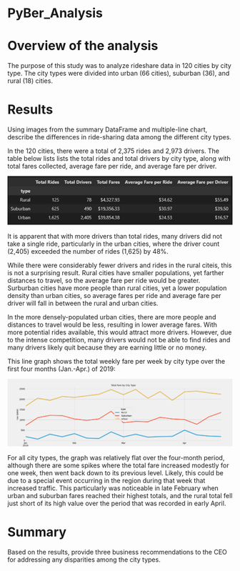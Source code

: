 # PyBer_Analysis

# Overview of the analysis

The purpose of this study was to analyze rideshare data in 120 cities by city type. The city types were divided into urban (66 cities), suburban (36), and rural (18) cities.

# Results

Using images from the summary DataFrame and multiple-line chart, describe the differences in ride-sharing data among the different city types.

In the 120 cities, there were a total of 2,375 rides and 2,973 drivers. The table below lists lists the total rides and total drivers by city type, along with total fares collected, average fare per ride, and average fare per driver.

![LinkedImage](Resources/RideTable.png)

It is apparent that with more drivers than total rides, many drivers did not take a single ride, particularly in the urban cities, where the driver count (2,405) exceeded the number of rides (1,625) by 48%.

While there were considerably fewer drivers and rides in the rural citeis, this is not a surprising result. Rural cities have smaller populations, yet farther distances to travel, so the average fare per ride would be greater. Surburban cities have more people than rural cities, yet a lower population density than urban cities, so average fares per ride and average fare per driver will fall in between the rural and urban cities.

In the more densely-populated urban cities, there are more people and distances to travel would be less, resulting in lower average fares. With more potential rides available, this would attract more drivers. However, due to the intense competition, many drivers would not be able to find rides and many drivers likely quit because they are earning little or no money.

This line graph shows the total weekly fare per week by city type over the first four months (Jan.-Apr.) of 2019:

![LinkedImage](Resources/TotalFareByCityType.png)

For all city types, the graph was relatively flat over the four-month period, although there are some spikes where the total fare increased modestly for one week, then went back down to its previous level. Likely, this could be due to a special event occurring in the region during that week that increased traffic. This particularly was noticeable in late February when urban and suburban fares reached their highest totals, and the rural total fell just short of its high value over the period that was recorded in early April.

# Summary 

Based on the results, provide three business recommendations to the CEO for addressing any disparities among the city types.
